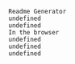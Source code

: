 
    Readme Generator
    undefined
    undefined
    In the browser
    undefined
    undefined
    undefined
    
    